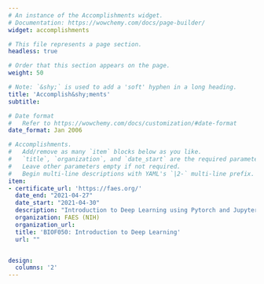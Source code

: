 ```yaml
---
# An instance of the Accomplishments widget.
# Documentation: https://wowchemy.com/docs/page-builder/
widget: accomplishments

# This file represents a page section.
headless: true

# Order that this section appears on the page.
weight: 50

# Note: `&shy;` is used to add a 'soft' hyphen in a long heading.
title: 'Accomplish&shy;ments'
subtitle:

# Date format
#   Refer to https://wowchemy.com/docs/customization/#date-format
date_format: Jan 2006

# Accomplishments.
#   Add/remove as many `item` blocks below as you like.
#   `title`, `organization`, and `date_start` are the required parameters.
#   Leave other parameters empty if not required.
#   Begin multi-line descriptions with YAML's `|2-` multi-line prefix.
item:
- certificate_url: 'https://faes.org/'
  date_end: "2021-04-27"
  date_start: "2021-04-30"
  description: "Introduction to Deep Learning using Pytorch and Jupyter Notebooks"
  organization: FAES (NIH)
  organization_url: 
  title: 'BIOF050: Introduction to Deep Learning'
  url: ""


design:
  columns: '2' 
---
```

